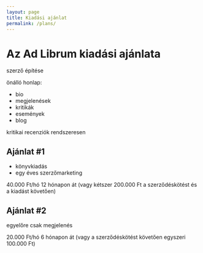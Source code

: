 ```yaml
---
layout: page
title: Kiadási ajánlat
permalink: /plans/
---
```

# Az Ad Librum kiadási ajánlata

szerző építése

önálló honlap:

* bio
* megjelenések
* kritikák
* események
* blog

kritikai recenziók rendszeresen

## Ajánlat #1

* könyvkiadás
* egy éves szerzőmarketing

40.000 Ft/hó 12 hónapon át (vagy kétszer 200.000 Ft a szerződéskötést és a kiadást követően)

## Ajánlat #2

egyelőre csak megjelenés

20.000 Ft/hó 6 hónapon át (vagy a szerződéskötést követően egyszeri 100.000 Ft)
